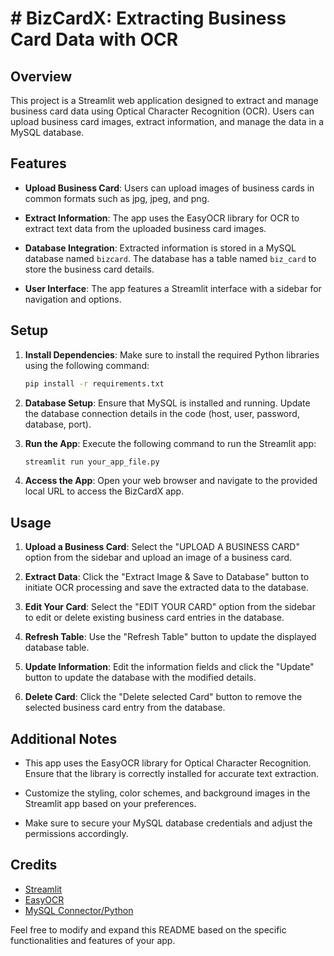 # # BizCardX: Extracting Business Card Data with OCR

## Overview

This project is a Streamlit web application designed to extract and manage business card data using Optical Character Recognition (OCR). Users can upload business card images, extract information, and manage the data in a MySQL database.

## Features

- **Upload Business Card**: Users can upload images of business cards in common formats such as jpg, jpeg, and png.

- **Extract Information**: The app uses the EasyOCR library for OCR to extract text data from the uploaded business card images.

- **Database Integration**: Extracted information is stored in a MySQL database named `bizcard`. The database has a table named `biz_card` to store the business card details.

- **User Interface**: The app features a Streamlit interface with a sidebar for navigation and options.

## Setup

1. **Install Dependencies**: Make sure to install the required Python libraries using the following command:

    ```bash
    pip install -r requirements.txt
    ```

2. **Database Setup**: Ensure that MySQL is installed and running. Update the database connection details in the code (host, user, password, database, port).

3. **Run the App**: Execute the following command to run the Streamlit app:

    ```bash
    streamlit run your_app_file.py
    ```

4. **Access the App**: Open your web browser and navigate to the provided local URL to access the BizCardX app.

## Usage

1. **Upload a Business Card**: Select the "UPLOAD A BUSINESS CARD" option from the sidebar and upload an image of a business card.

2. **Extract Data**: Click the "Extract Image & Save to Database" button to initiate OCR processing and save the extracted data to the database.

3. **Edit Your Card**: Select the "EDIT YOUR CARD" option from the sidebar to edit or delete existing business card entries in the database.

4. **Refresh Table**: Use the "Refresh Table" button to update the displayed database table.

5. **Update Information**: Edit the information fields and click the "Update" button to update the database with the modified details.

6. **Delete Card**: Click the "Delete selected Card" button to remove the selected business card entry from the database.

## Additional Notes

- This app uses the EasyOCR library for Optical Character Recognition. Ensure that the library is correctly installed for accurate text extraction.

- Customize the styling, color schemes, and background images in the Streamlit app based on your preferences.

- Make sure to secure your MySQL database credentials and adjust the permissions accordingly.

## Credits

- [Streamlit](https://streamlit.io/)
- [EasyOCR](https://github.com/JaidedAI/EasyOCR)
- [MySQL Connector/Python](https://dev.mysql.com/doc/connector-python/en/)

Feel free to modify and expand this README based on the specific functionalities and features of your app.
